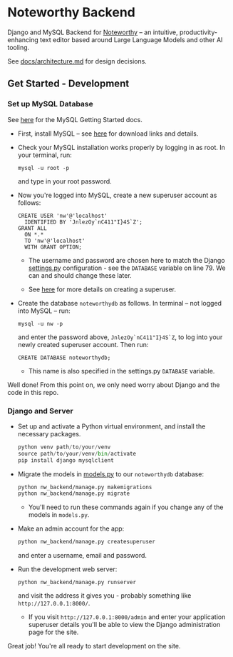 # Noteworthy Backend

Django and MySQL Backend for [Noteworthy](https://www.github.com/dan-smith-tech/noteworthy) – an intuitive, productivity-enhancing text editor based around Large Language Models and other AI tooling.

See [docs/architecture.md](docs/architecture.md) for design decisions.

## Get Started - Development

### Set up MySQL Database

See [here](https://dev.mysql.com/doc/mysql-getting-started/en/) for the MySQL Getting Started docs.

* First, install MySQL – see [here](https://dev.mysql.com/doc/mysql-getting-started/en/#mysql-getting-started-installing) for download links and details.

* Check your MySQL installation works properly by logging in as root. In your terminal, run:
  ```
  mysql -u root -p
  ```
  and type in your root password.

* Now you're logged into MySQL, create a new superuser account as follows:
     ```
     CREATE USER 'nw'@'localhost'
       IDENTIFIED BY 'JnlezOy`nC411"I}4S`Z';
     GRANT ALL
       ON *.*
       TO 'nw'@'localhost'
       WITH GRANT OPTION;
     ```
    
  * The username and password are chosen here to match the Django [settings.py](https://github.com/jhels/noteworthy-backend/blob/main/nw_backend/nw_backend/settings.py) configuration - see the `DATABASE` variable on line 79. We can and should change these later.

  * See [here](https://dev.mysql.com/doc/refman/8.0/en/creating-accounts.html#creating-accounts-granting-privileges) for more details on creating a superuser.

* Create the database `noteworthydb` as follows. In terminal – not logged into MySQL – run:
  ```
  mysql -u nw -p
  ```
  and enter the password above, ``JnlezOy`nC411"I}4S`Z``, to log into your newly created superuser account. Then run:
  ```
  CREATE DATABASE noteworthydb;
  ```
  * This name is also specified in the settings.py `DATABASE` variable.
 
Well done! From this point on, we only need worry about Django and the code in this repo.
 
### Django and Server

* Set up and activate a Python virtual environment, and install the necessary packages.

    ```python
    python venv path/to/your/venv
    source path/to/your/venv/bin/activate
    pip install django mysqlclient 
    ```

* Migrate the models in [models.py](https://github.com/jhels/noteworthy-backend/blob/main/nw_backend/user_accounts/models.py) to our `noteworthydb` database:

    ```bash
    python nw_backend/manage.py makemigrations
    python nw_backend/manage.py migrate
    ```
  * You'll need to run these commands again if you change any of the models in `models.py`.
 
* Make an admin account for the app:
  ```bash
  python nw_backend/manage.py createsuperuser
  ```
  and enter a username, email and password.

* Run the development web server:
    ```
    python nw_backend/manage.py runserver
    ```
    and visit the address it gives you - probably something like `http://127.0.0.1:8000/`.
  * If you visit `http://127.0.0.1:8000/admin` and enter your application superuser details you'll be able to view the Django administration page for the site.
 
Great job! You're all ready to start development on the site.
    

